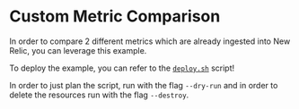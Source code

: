 # Custom Metric Comparison

In order to compare 2 different metrics which are already ingested into New Relic, you can leverage this example.

To deploy the example, you can refer to the [`deploy.sh`](/custom_metric_comparison/deploy.sh) script!

In order to just plan the script, run with the flag `--dry-run` and in order to delete the resources run with the flag `--destroy`.
